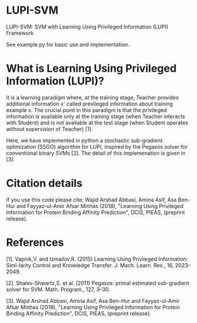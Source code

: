 # LUPI-SVM
LUPI-SVM: SVM with Learning Using Privileged Information (LUPI) Framework

See example.py for basic use and implementation.

# What is Learning Using Privileged Information (LUPI)?
It is a learning paradigm where, at the training stage, Teacher provides additional information x' called previleged information about
training example x. The crucial point in this paradigm is that the privileged information is available only at the training stage (when Teacher interacts with Student) and is not available at the test stage (when Student operates without supervision of Teacher) [1].

Here, we have implemented in python a stochastic sub-gradient optimization (SSGO) algorithm for LUPI, inspired by the Pegasos solver for conventional binary SVMs [2]. The detail of this implemenation is given in [3].

# Citation details
If you use this code please cite: Wajid Arshad Abbasi, Amina Asif, Asa Ben-Hur and Fayyaz-ul-Amir Afsar Minhas (2018), "Learning Using Privileged Information for Protein Binding Affinity Prediction", DCIS, PIEAS, (preprint release). 

# References

[1]. Vapnik,V. and Izmailov,R. (2015) Learning Using Privileged Information: Simi-larity Control and Knowledge Transfer. J. Mach. Learn. Res., 16, 2023–2049.

[2]. Shalev-Shwartz,S. et al. (2011) Pegasos: primal estimated sub-gradient solver for SVM. Math. Program., 127, 3–30.

[3]. Wajid Arshad Abbasi, Amina Asif, Asa Ben-Hur and Fayyaz-ul-Amir Afsar Minhas (2018), "Learning Using Privileged Information for Protein Binding Affinity Prediction", DCIS, PIEAS, (preprint release).

